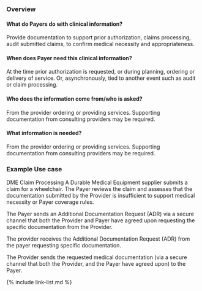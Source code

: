
### Overview

#### What do Payers do with clinical information?

Provide documentation to support prior authorization, claims processing, audit submitted claims, to confirm medical necessity and appropriateness.

#### When does Payer need this clinical information?

At the time prior authorization is requested, or during planning, ordering or delivery of service.  Or, asynchronously, tied to another event such as audit or claim processing.

#### Who does the information come from/who is asked?

From the provider ordering or providing services. Supporting documentation from consulting providers may be required.

#### What information is needed?

From the provider ordering or providing services. Supporting documentation from consulting providers may be required.

### Example Use case

DME Claim Processing
A Durable Medical Equipment supplier submits a claim for a wheelchair. The Payer reviews the claim and assesses that the documentation submitted by the Provider is insufficient to support medical necessity or Payer coverage rules.

The Payer sends an Additional Documentation Request (ADR) via a secure channel that both the Provider and Payer have agreed upon requesting the specific documentation from the Provider.

The provider receives the Additional Documentation Request (ADR) from the payer requesting specific documentation.

The Provider sends the requested medical documentation (via a secure channel that both the Provider, and the Payer have agreed upon) to the Payer.

{% include link-list.md %}
